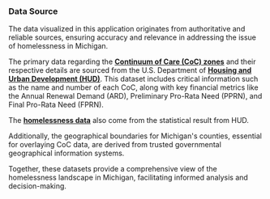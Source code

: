 ### Data Source

The data visualized in this application originates from authoritative and reliable sources, ensuring accuracy and relevance in addressing the issue of homelessness in Michigan.

The primary data regarding the [**Continuum of Care (CoC) zones**](https://www.hudexchange.info/programs/coc/gis-tools/) and their respective details are sourced from the U.S. Department of **[Housing and Urban Development (HUD)](https://www.hud.gov/)**. This dataset includes critical information such as the name and number of each CoC, along with key financial metrics like the Annual Renewal Demand (ARD), Preliminary Pro-Rata Need (PPRN), and Final Pro-Rata Need (FPRN).

The [**homelessness data**](https://www.huduser.gov/portal/datasets/ahar/2022-ahar-part-1-pit-estimates-of-homelessness-in-the-us.html) also come from the statistical result from HUD.

Additionally, the geographical boundaries for Michigan's counties, essential for overlaying CoC data, are derived from trusted governmental geographical information systems. 

Together, these datasets provide a comprehensive view of the homelessness landscape in Michigan, facilitating informed analysis and decision-making.